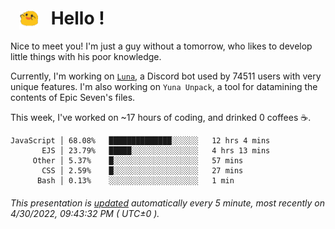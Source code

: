 <h1>   <img src="./spoink.gif" style="vertical-align:middle;" width="30px">   Hello ! </h1>

Nice to meet you! I'm just a guy without a tomorrow, who likes to develop little things with his poor knowledge.

Currently, I'm working on <a href='https://github.com/Asgarrrr/Luna'>`Luna`</a>, a Discord bot used by 74511 users with very unique features. I'm also working on `Yuna Unpack`, a tool for datamining the contents of Epic Seven's files.

This week, I've worked on ~17 hours of coding, and drinked 0 coffees ☕.

```
JavaScript │ 68.08%   ██████████████░░░░░░   12 hrs 4 mins
       EJS │ 23.79%   █████░░░░░░░░░░░░░░░   4 hrs 13 mins
     Other │ 5.37%    █░░░░░░░░░░░░░░░░░░░   57 mins
       CSS │ 2.59%    █░░░░░░░░░░░░░░░░░░░   27 mins
      Bash │ 0.13%    ░░░░░░░░░░░░░░░░░░░░   1 min
```

###### This presentation is [updated](https://github.com/Asgarrrr) automatically every 5 minute, most recently on 4/30/2022, 09:43:32 PM ( UTC±0 ).